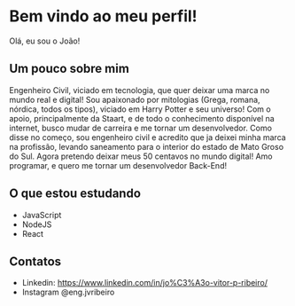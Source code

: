 # Bem vindo ao meu perfil!

Olá, eu sou o João!

## Um pouco sobre mim

Engenheiro Civil, viciado em tecnologia, que quer deixar uma marca no mundo real e digital! Sou apaixonado por mitologias (Grega, romana, nórdica, todos os tipos), viciado em Harry Potter e seu universo!
Com o apoio, principalmente da Staart, e de todo o conhecimento disponível na internet, busco mudar de carreira e me tornar um desenvolvedor. Como disse no começo, sou engenheiro civil e acredito que ja deixei minha marca na profissão, levando saneamento para o interior do estado de Mato Groso do Sul.
Agora pretendo deixar meus 50 centavos no mundo digital! Amo programar, e quero me tornar um desenvolvedor Back-End!

## O que estou estudando

- JavaScript
- NodeJS
- React

## Contatos

- Linkedin: https://www.linkedin.com/in/jo%C3%A3o-vitor-p-ribeiro/
- Instagram @eng.jvribeiro
